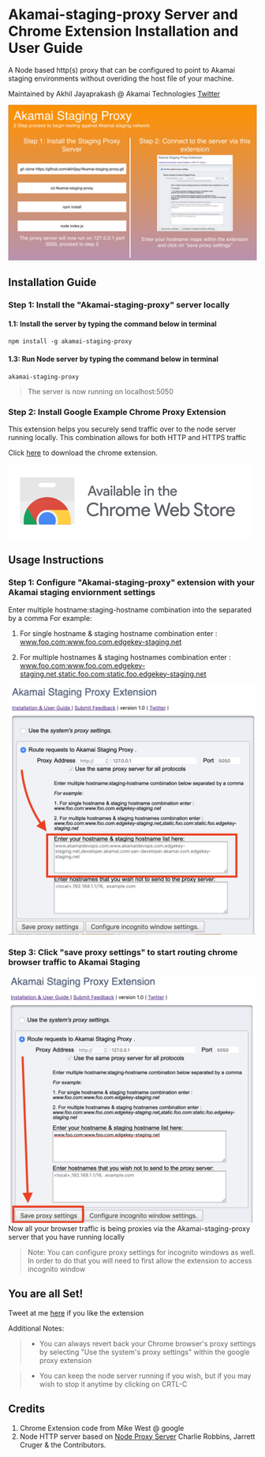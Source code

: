 # Akamai-staging-proxy Server and Chrome Extension Installation and User Guide

A Node based http(s) proxy that can be configured to point to Akamai staging environments without overiding the host file of your machine. 

Maintained by Akhil Jayaprakash @ Akamai Technologies [Twitter](https://twitter.com/akhiljp_dev)

![alt-text](https://github.com/akhiljay/Akamai-staging-proxy/blob/master/proxy-screenshot.png)

## Installation Guide

### Step 1: Install the "Akamai-staging-proxy" server locally 

#### 1.1: Install the server by typing the command below in terminal
````
npm install -g akamai-staging-proxy
````
#### 1.3: Run Node server by typing the command below in terminal
````
akamai-staging-proxy
````
> The server is now running on localhost:5050

### Step 2: Install Google Example Chrome Proxy Extension
This extension helps you securely send traffic over to the node server running locally. This combination allows for both HTTP and HTTPS traffic

Click [here](https://chrome.google.com/webstore/detail/cginnnkpamdfapidljgnkkjpjaajiaje/) to download the chrome extension. 

[![Click here to install the extension ](https://github.com/akhiljay/Akamai-staging-proxy/blob/master/available-chrome.png)](https://chrome.google.com/webstore/detail/cginnnkpamdfapidljgnkkjpjaajiaje/)







## Usage Instructions

### Step 1: Configure "Akamai-staging-proxy" extension with your Akamai staging enviornment settings
Enter multiple hostname:staging-hostname combination into the  separated by a comma
For example:

1. For single hostname & staging hostname combination enter : www.foo.com:www.foo.com.edgekey-staging.net

2. For multiple hostnames & staging hostnames combination enter : www.foo.com:www.foo.com.edgekey-staging.net,static.foo.com:static.foo.edgekey-staging.net

![alt-text](https://github.com/akhiljay/Akamai-staging-proxy/blob/master/proxy-usage-1.png)


### Step 3: Click "save proxy settings" to start routing chrome browser traffic to Akamai Staging 

![alt-text](https://github.com/akhiljay/Akamai-staging-proxy/blob/master/proxy-usage-2.png)
Now all your browser traffic is being proxies via the Akamai-staging-proxy server that you have running locally

> Note: You can configure proxy settings for incognito windows as well. In order to do that you will need to first allow the extension to access incognito window

## You are all Set! 
Tweet at me [here](https://twitter.com/akhiljp_dev)  if you like the extension 

Additional Notes:

> * You can always revert back your Chrome browser's proxy settings by selecting "Use the system's proxy settings" within the google proxy extension

> * You can keep the node server running if you wish, but if you may wish to stop it anytime by clicking on CRTL-C

## Credits
1. Chrome Extension code from Mike West @ google
2. Node HTTP server based on [Node Proxy Server](https://github.com/nodejitsu/node-http-proxy) Charlie Robbins, Jarrett Cruger & the Contributors.




